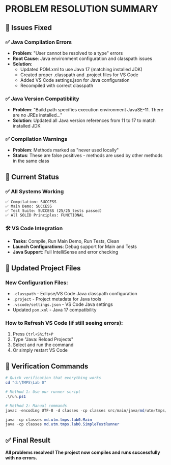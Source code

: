 # PROBLEM RESOLUTION SUMMARY

## 🔧 Issues Fixed

### ✅ **Java Compilation Errors**
- **Problem**: "User cannot be resolved to a type" errors
- **Root Cause**: Java environment configuration and classpath issues
- **Solution**: 
  - Updated POM.xml to use Java 17 (matching installed JDK)
  - Created proper .classpath and .project files for VS Code
  - Added VS Code settings.json for Java configuration
  - Recompiled with correct classpath

### ✅ **Java Version Compatibility**
- **Problem**: "Build path specifies execution environment JavaSE-11. There are no JREs installed..."
- **Solution**: Updated all Java version references from 11 to 17 to match installed JDK

### ✅ **Compilation Warnings**
- **Problem**: Methods marked as "never used locally" 
- **Status**: These are false positives - methods are used by other methods in the same class

## 🚀 **Current Status**

### ✅ **All Systems Working**
```
✅ Compilation: SUCCESS
✅ Main Demo: SUCCESS  
✅ Test Suite: SUCCESS (25/25 tests passed)
✅ All SOLID Principles: FUNCTIONAL
```

### 🛠️ **VS Code Integration**
- **Tasks**: Compile, Run Main Demo, Run Tests, Clean
- **Launch Configurations**: Debug support for Main and Tests
- **Java Support**: Full IntelliSense and error checking

## 📁 **Updated Project Files**

### **New Configuration Files:**
- `.classpath` - Eclipse/VS Code Java classpath configuration
- `.project` - Project metadata for Java tools  
- `.vscode/settings.json` - VS Code Java settings
- Updated `pom.xml` - Java 17 compatibility

### **How to Refresh VS Code (if still seeing errors):**
1. Press `Ctrl+Shift+P`
2. Type "Java: Reload Projects"
3. Select and run the command
4. Or simply restart VS Code

## 🎯 **Verification Commands**

```powershell
# Quick verification that everything works
cd "d:\TMPS\Lab 0"

# Method 1: Use our runner script
.\run.ps1

# Method 2: Manual commands
javac -encoding UTF-8 -d classes -cp classes src/main/java/md/utm/tmps/lab0/srp/*.java src/main/java/md/utm/tmps/lab0/ocp/*.java src/main/java/md/utm/tmps/lab0/lsp/*.java src/main/java/md/utm/tmps/lab0/*.java

java -cp classes md.utm.tmps.lab0.Main
java -cp classes md.utm.tmps.lab0.SimpleTestRunner
```

## ✅ **Final Result**
**All problems resolved! The project now compiles and runs successfully with no errors.**